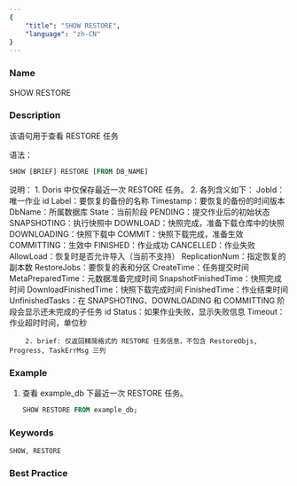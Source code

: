 ```yaml
---
{
    "title": "SHOW RESTORE",
    "language": "zh-CN"
}
---
```


<!--
Licensed to the Apache Software Foundation (ASF) under one
or more contributor license agreements.  See the NOTICE file
distributed with this work for additional information
regarding copyright ownership.  The ASF licenses this file
to you under the Apache License, Version 2.0 (the
"License"); you may not use this file except in compliance
with the License.  You may obtain a copy of the License at

  http://www.apache.org/licenses/LICENSE-2.0

Unless required by applicable law or agreed to in writing,
software distributed under the License is distributed on an
"AS IS" BASIS, WITHOUT WARRANTIES OR CONDITIONS OF ANY
KIND, either express or implied.  See the License for the
specific language governing permissions and limitations
under the License.
-->



### Name

SHOW RESTORE

### Description

该语句用于查看 RESTORE 任务

语法：

```SQL
SHOW [BRIEF] RESTORE [FROM DB_NAME]
```

说明：
        1. Doris 中仅保存最近一次 RESTORE 任务。
                2. 各列含义如下：
            JobId：唯一作业 id
            Label：要恢复的备份的名称
            Timestamp：要恢复的备份的时间版本
            DbName：所属数据库
            State：当前阶段
                PENDING：提交作业后的初始状态
                SNAPSHOTING：执行快照中
                DOWNLOAD：快照完成，准备下载仓库中的快照
                DOWNLOADING：快照下载中
                COMMIT：快照下载完成，准备生效
                COMMITTING：生效中
                FINISHED：作业成功
                CANCELLED：作业失败
            AllowLoad：恢复时是否允许导入（当前不支持）
            ReplicationNum：指定恢复的副本数
            RestoreJobs：要恢复的表和分区
            CreateTime：任务提交时间
            MetaPreparedTime：元数据准备完成时间
            SnapshotFinishedTime：快照完成时间
            DownloadFinishedTime：快照下载完成时间
            FinishedTime：作业结束时间
            UnfinishedTasks：在 SNAPSHOTING、DOWNLOADING 和 COMMITTING 阶段会显示还未完成的子任务 id
            Status：如果作业失败，显示失败信息
            Timeout：作业超时时间，单位秒

        2. brief: 仅返回精简格式的 RESTORE 任务信息，不包含 RestoreObjs, Progress, TaskErrMsg 三列 

### Example

1. 查看 example_db 下最近一次 RESTORE 任务。
    
    ```sql
    SHOW RESTORE FROM example_db;
    ```

### Keywords

    SHOW, RESTORE

### Best Practice

